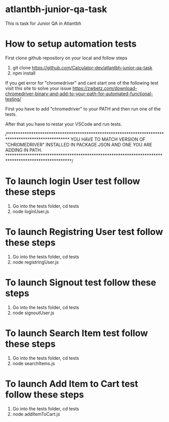 # atlantbh-junior-qa-task
This is task for Junior QA in Atlantbh

# How to setup automation tests

First clone github repository on your local and follow steps

1. git clone https://github.com/Calculator-dev/atlantbh-junior-qa-task
2. npm install

If you get error for "chromedriver" and cant start one of the following test visit this site to solve your issue 
https://zwbetz.com/download-chromedriver-binary-and-add-to-your-path-for-automated-functional-testing/

First you have to add "chromedriver" to your PATH and then run one of the tests.

After that you have to restar your VSCode and run tests.


/****************************************************************************************************
YOU HAVE TO MATCH VERSION OF "CHROMEDRIVER" INSTALLED IN PACKAGE.JSON AND ONE YOU ARE ADDING IN PATH.
*****************************************************************************************************/

# To launch login User test follow these steps

1. Go into the tests folder, cd tests
2. node loginUser.js

# To launch Registring User test follow these steps

1. Go into the tests folder, cd tests
2. node registringUser.js

# To launch Signout test follow these steps

1. Go into the tests folder, cd tests
2. node signoutUser.js

# To launch Search Item test follow these steps

1. Go into the tests folder, cd tests
2. node searchItems.js

# To launch Add Item to Cart test follow these steps

1. Go into the tests folder, cd tests
2. node addItemToCart.js